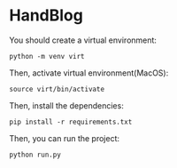 # HandBlog

You should create a virtual environment:

```python -m venv virt```

Then, activate virtual environment(MacOS):

```source virt/bin/activate```

Then, install the dependencies:

```pip install -r requirements.txt```

Then, you can run the project:

```python run.py```